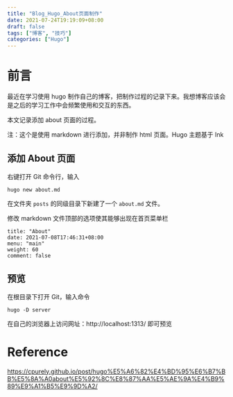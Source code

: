 ```yaml
---
title: "Blog_Hugo_About页面制作"
date: 2021-07-24T19:19:09+08:00
draft: false
tags: ["博客", "技巧"]
categories: ["Hugo"]
---
```


# 前言

最近在学习使用 hugo 制作自己的博客，把制作过程的记录下来。我想博客应该会是之后的学习工作中会频繁使用和交互的东西。

本文记录添加 about 页面的过程。

注：这个是使用 markdown 进行添加，并非制作 html 页面。Hugo 主题基于 Ink

## 添加 About 页面

右键打开 Git 命令行，输入

```
hugo new about.md
```

在文件夹 `posts` 的同级目录下新建了一个 `about.md` 文件。

修改 markdown 文件顶部的选项使其能够出现在首页菜单栏

```
title: "About"
date: 2021-07-08T17:46:31+08:00
menu: "main"
weight: 60
comment: false
```

## 预览

在根目录下打开 Git，输入命令

```
hugo -D server
```

在自己的浏览器上访问网址：http://localhost:1313/ 即可预览

# Reference

https://cpurely.github.io/post/hugo%E5%A6%82%E4%BD%95%E6%B7%BB%E5%8A%A0about%E5%92%8C%E8%87%AA%E5%AE%9A%E4%B9%89%E9%A1%B5%E9%9D%A2/

